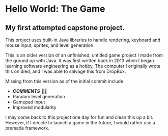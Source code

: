 # Hello World: The Game
## My first attempted capstone project.

This project uses built-in Java libraries to handle rendering, keyboard and mouse input, sprites, and level generation.

This is an older version of an unfinished, untitled game project I made from the ground up with Java. It was first written back in 2013 when I began learning software engineering as a hobby. The computer I originally wrote this on died, and I was able to salvage this from DropBox.

Missing from this version as of the initial commit include:
* **_COMMENTS_** 🤦‍♂️
* Random level generation
* Gamepad input
* Improved modularity

I may come back to this project one day for fun and clean this up a bit. However, if I decide to launch a game in the future, I would rather use a premade framework.